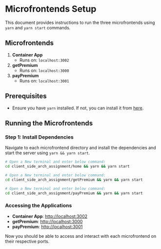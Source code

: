 # Microfrontends Setup

This document provides instructions to run the three microfrontends using `yarn` and `yarn start` commands.

## Microfrontends

1. **Container App**
    - Runs on: `localhost:3002`
2. **getPremium**
    - Runs on: `localhost:3000`
3. **payPremium**
    - Runs on: `localhost:3001`

## Prerequisites

- Ensure you have `yarn` installed. If not, you can install it from [here](https://classic.yarnpkg.com/en/docs/install).

## Running the Microfrontends

### Step 1: Install Dependencies

Navigate to each microfrontend directory and install the dependencies and start the server using `yarn && yarn start`.


```bash
# Open a New terminal and enter below command:
cd client_side_arch_assignment/home && yarn && yarn start
```
```bash
# Open a New terminal and enter below command:
cd client_side_arch_assignment/getPremium && yarn && yarn start
```
```bash
# Open a New terminal and enter below command:
cd client_side_arch_assignment/payPremium && yarn && yarn start
```

### Accessing the Applications

- **Container App**: [http://localhost:3002](http://localhost:3002)
- **getPremium**: [http://localhost:3000](http://localhost:3000)
- **payPremium**: [http://localhost:3001](http://localhost:3001)

Now you should be able to access and interact with each microfrontend on their respective ports.
